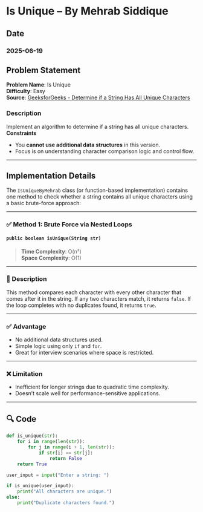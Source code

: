 # Is Unique – By Mehrab Siddique

## Date

### 2025-06-19

## Problem Statement

**Problem Name**: Is Unique  
**Difficulty**: Easy  
**Source**: [GeeksforGeeks - Determine if a String Has All Unique Characters](https://www.geeksforgeeks.org/determine-string-unique-characters/)

### Description

Implement an algorithm to determine if a string has all unique characters.  
**Constraints**

- You **cannot use additional data structures** in this version.
- Focus is on understanding character comparison logic and control flow.

---

## Implementation Details

The `IsUniqueByMehrab` class (or function-based implementation) contains one method to check whether a string contains all unique characters using a basic brute-force approach:

---

### ✅ Method 1: Brute Force via Nested Loops

#### `public boolean isUnique(String str)`  
> **Time Complexity**: O(n²)  
> **Space Complexity**: O(1)  

---

### 📘 Description

This method compares each character with every other character that comes after it in the string. If any two characters match, it returns `false`. If the loop completes with no duplicates found, it returns `true`.

---

### ✅ Advantage

- No additional data structures used.
- Simple logic using only `if` and `for`.
- Great for interview scenarios where space is restricted.

---

### ❌ Limitation

- Inefficient for longer strings due to quadratic time complexity.
- Doesn’t scale well for performance-sensitive applications.

---

## 🔍 Code

```python
def is_unique(str):
    for i in range(len(str)):
        for j in range(i + 1, len(str)):
            if str[i] == str[j]:
                return False
    return True

user_input = input("Enter a string: ")

if is_unique(user_input):
    print("All characters are unique.")
else:
    print("Duplicate characters found.")
